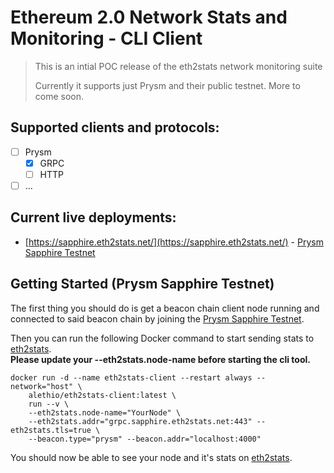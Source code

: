 # Ethereum 2.0 Network Stats and Monitoring - CLI Client

> This is an intial POC release of the eth2stats network monitoring suite
> 
> Currently it supports just Prysm and their public testnet.
> More to come soon.

## Supported clients and protocols:
- [ ] Prysm
  - [x] GRPC
  - [ ] HTTP
- [ ] ...
  
## Current live deployments:

- [https://sapphire.eth2stats.net/](https://sapphire.eth2stats.net/) - [Prysm Sapphire Testnet](https://prylabs.net/participate)

## Getting Started (Prysm Sapphire Testnet)

The first thing you should do is get a beacon chain client node running and connected to said beacon chain by joining the [Prysm Sapphire Testnet](https://prylabs.net/participate).

Then you can run the following Docker command to start sending stats to [eth2stats](https://sapphire.eth2stats.net).  
**Please update your --eth2stats.node-name before starting the cli tool.**
```shell script
docker run -d --name eth2stats-client --restart always --network="host" \
    alethio/eth2stats-client:latest \
    run --v \
    --eth2stats.node-name="YourNode" \
    --eth2stats.addr="grpc.sapphire.eth2stats.net:443" --eth2stats.tls=true \
    --beacon.type="prysm" --beacon.addr="localhost:4000"
```

You should now be able to see your node and it's stats on [eth2stats](https://sapphire.eth2stats.net).

